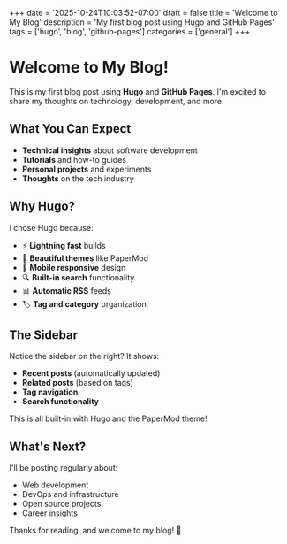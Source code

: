 +++
date = '2025-10-24T10:03:52-07:00'
draft = false
title = 'Welcome to My Blog'
description = 'My first blog post using Hugo and GitHub Pages'
tags = ['hugo', 'blog', 'github-pages']
categories = ['general']
+++

# Welcome to My Blog!

This is my first blog post using **Hugo** and **GitHub Pages**. I'm excited to share my thoughts on technology, development, and more.

## What You Can Expect

- **Technical insights** about software development
- **Tutorials** and how-to guides
- **Personal projects** and experiments
- **Thoughts** on the tech industry

## Why Hugo?

I chose Hugo because:
- ⚡ **Lightning fast** builds
- 🎨 **Beautiful themes** like PaperMod
- 📱 **Mobile responsive** design
- 🔍 **Built-in search** functionality
- 📊 **Automatic RSS** feeds
- 🏷️ **Tag and category** organization

## The Sidebar

Notice the sidebar on the right? It shows:
- **Recent posts** (automatically updated)
- **Related posts** (based on tags)
- **Tag navigation**
- **Search functionality**

This is all built-in with Hugo and the PaperMod theme!

## What's Next?

I'll be posting regularly about:
- Web development
- DevOps and infrastructure
- Open source projects
- Career insights

Thanks for reading, and welcome to my blog! 🚀

